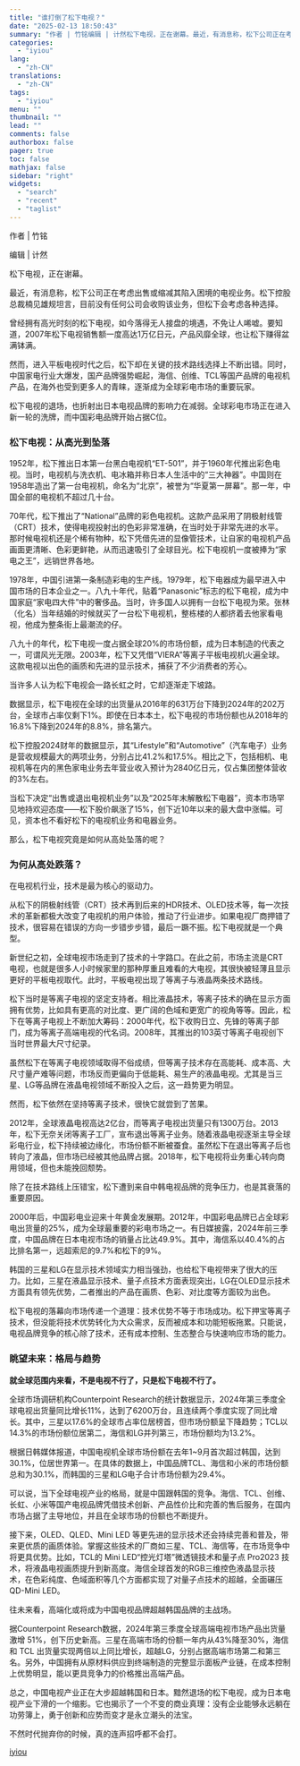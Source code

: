 ```yaml
---
title: "谁打倒了松下电视？"
date: "2025-02-13 18:50:43"
summary: "作者 | 竹铭编辑 | 计然松下电视，正在谢幕。最近，有消息称，松下公司正在考虑出售或缩减其陷入困境..."
categories:
  - "iyiou"
lang:
  - "zh-CN"
translations:
  - "zh-CN"
tags:
  - "iyiou"
menu: ""
thumbnail: ""
lead: ""
comments: false
authorbox: false
pager: true
toc: false
mathjax: false
sidebar: "right"
widgets:
  - "search"
  - "recent"
  - "taglist"
---
```


作者 | 竹铭

编辑 | 计然

松下电视，正在谢幕。

最近，有消息称，松下公司正在考虑出售或缩减其陷入困境的电视业务。松下控股总裁楠见雄规坦言，目前没有任何公司会收购该业务，但松下会考虑各种选择。

曾经拥有高光时刻的松下电视，如今落得无人接盘的境遇，不免让人唏嘘。要知道，2007年松下电视销售额一度高达1万亿日元，产品风靡全球，也让松下赚得盆满钵满。

然而，进入平板电视时代之后，松下却在关键的技术路线选择上不断出错。同时，中国家电行业大爆发，国产品牌强势崛起，海信、创维、TCL等国产品牌的电视机产品，在海外也受到更多人的青睐，逐渐成为全球彩电市场的重要玩家。

松下电视的退场，也折射出日本电视品牌的影响力在减弱。全球彩电市场正在进入新一轮的洗牌，而中国彩电品牌开始占据C位。

### **松下电视：从高光到坠落**

1952年，松下推出日本第一台黑白电视机“ET-501”，并于1960年代推出彩色电视。当时，电视机与洗衣机、电冰箱并称日本人生活中的“三大神器”。中国则在1958年造出了第一台电视机，命名为“北京”，被誉为“华夏第一屏幕”。那一年，中国全部的电视机不超过几十台。

70年代，松下推出了“National”品牌的彩色电视机。这款产品采用了阴极射线管（CRT）技术，使得电视投射出的色彩非常准确，在当时处于非常先进的水平。那时候电视机还是个稀有物种，松下凭借先进的显像管技术，让自家的电视机产品画面更清晰、色彩更鲜艳，从而迅速吸引了全球目光。松下电视机一度被捧为“家电之王”，远销世界各地。

1978年，中国引进第一条制造彩电的生产线。1979年，松下电器成为最早进入中国市场的日本企业之一。八九十年代，贴着“Panasonic”标志的松下电视，成为中国家庭“家电四大件”中的奢侈品。当时，许多国人以拥有一台松下电视为荣。张林（化名）当年结婚的时候就买了一台松下电视机，整栋楼的人都挤着去他家看电视，他成为整条街上最潮流的仔。

八九十的年代，松下电视一度占据全球20%的市场份额，成为日本制造的代表之一，可谓风光无限。2003年，松下又凭借“VIERA”等离子平板电视机火遍全球。这款电视以出色的画质和先进的显示技术，捕获了不少消费者的芳心。

当许多人认为松下电视会一路长虹之时，它却逐渐走下坡路。

数据显示，松下电视在全球的出货量从2016年的631万台下降到2024年的202万台，全球市占率仅剩下1%。即使在日本本土，松下电视的市场份额也从2018年的16.8%下降到2024年的8.8%，排名第六。

松下控股2024财年的数据显示，其“Lifestyle”和“Automotive”（汽车电子）业务是营收规模最大的两项业务，分别占比41.2%和17.5%。相比之下，包括相机、电视机等在内的黑色家电业务去年营业收入预计为2840亿日元，仅占集团整体营收的3%左右。

当松下决定“出售或退出电视机业务”以及“2025年末解散松下电器”，资本市场罕见地持欢迎态度——松下股价飙涨了15%，创下近10年以来的最大盘中涨幅。可见，资本也不看好松下的电视机业务和电器业务。

那么，松下电视究竟是如何从高处坠落的呢？

### **为何从高处跌落？**

在电视机行业，技术是最为核心的驱动力。

从松下的阴极射线管（CRT）技术再到后来的HDR技术、OLED技术等，每一次技术的革新都极大改变了电视机的用户体验，推动了行业进步。如果电视厂商押错了技术，很容易在错误的方向一步错步步错，最后一蹶不振。松下电视就是一个典型。

新世纪之初，全球电视市场走到了技术的十字路口。在此之前，市场主流是CRT电视，也就是很多人小时候家里的那种厚重且难看的大电视，其很快被轻薄且显示更好的平板电视取代。此时，平板电视出现了等离子与液晶两条技术路线。

松下当时是等离子电视的坚定支持者。相比液晶技术，等离子技术的确在显示方面拥有优势，比如具有更高的对比度、更广阔的色域和更宽广的视角等等。因此，松下在等离子电视上不断加大筹码：2000年代，松下收购日立、先锋的等离子部门，成为等离子高端电视的代名词。2008年，其推出的103英寸等离子电视创下当时世界最大尺寸纪录。

虽然松下在等离子电视领域取得不俗成绩，但等离子技术存在高能耗、成本高、大尺寸量产难等问题，市场反而更偏向于低能耗、易生产的液晶电视。尤其是当三星、LG等品牌在液晶电视领域不断投入之后，这一趋势更为明显。

然而，松下依然在坚持等离子技术，很快它就尝到了苦果。

2012年，全球液晶电视高达2亿台，而等离子电视出货量只有1300万台。2013年，松下无奈关闭等离子工厂，宣布退出等离子业务。随着液晶电视逐渐主导全球彩电行业，松下持续被边缘化，市场份额不断被蚕食。虽然松下在退出等离子后也转向了液晶，但市场已经被其他品牌占据。2018年，松下电视将业务重心转向商用领域，但也未能挽回颓势。

除了在技术路线上压错宝，松下遭到来自中韩电视品牌的竞争压力，也是其衰落的重要原因。

2000年后，中国彩电业迎来十年黄金发展期。2012年，中国彩电品牌已占全球彩电出货量的25%，成为全球最重要的彩电市场之一。有日媒披露，2024年前三季度，中国品牌在日本电视市场的销量占比达49.9%。其中，海信系以40.4%的占比排名第一，远超索尼的9.7%和松下的9%。

韩国的三星和LG在显示技术领域实力相当强劲，也给松下电视带来了很大的压力。比如，三星在液晶显示技术、量子点技术方面表现突出，LG在OLED显示技术方面具有领先优势，二者推出的产品在画质、色彩、对比度等方面较为出色。

松下电视的落幕向市场传递一个道理：技术优势不等于市场成功。松下押宝等离子技术，但没能将技术优势转化为大众需求，反而被成本和功能短板拖累。只能说，电视品牌竞争的核心除了技术，还有成本控制、生态整合与快速响应市场的能力。

### **眺望未来：格局与趋势**

**就全球范围内来看，不是电视不行了，只是松下电视不行了。**

全球市场调研机构Counterpoint Research的统计数据显示，2024年第三季度全球电视出货量同比增长11%，达到了6200万台，且连续两个季度实现了同比增长。其中，三星以17.6%的全球市占率位居榜首，但市场份额呈下降趋势；TCL以14.3%的市场份额位居第二，海信和LG并列第三，市场份额均为13.2%。

根据日韩媒体报道，中国电视机全球市场份额在去年1~9月首次超过韩国，达到30.1%，位居世界第一。在具体的数据上，中国品牌TCL、海信和小米的市场份额总和为30.1%，而韩国的三星和LG电子合计市场份额为29.4%。

可以说，当下全球电视产业的格局，就是中国跟韩国的竞争。海信、TCL、创维、长虹、小米等国产电视品牌凭借技术创新、产品性价比和完善的售后服务，在国内市场占据了主导地位，并且在全球市场的份额也不断提升。

接下来，OLED、QLED、Mini LED 等更先进的显示技术还会持续完善和普及，带来更优质的画质体验。掌握这些技术的厂商如三星、TCL、海信等，在市场竞争中将更具优势。比如，TCL的 Mini LED“控光灯塔”微透镜技术和量子点 Pro2023 技术，将液晶电视画质提升到新高度。海信全球首发的RGB三维控色液晶显示技术，在色彩纯度、色域面积等几个方面都实现了对量子点技术的超越，全面碾压QD-Mini LED。

往未来看，高端化或将成为中国电视品牌超越韩国品牌的主战场。

据Counterpoint Research数据，2024年第三季度全球高端电视市场产品出货量激增 51%，创下历史新高。三星在高端市场的份额一年内从43%降至30%，海信和 TCL 出货量实现两倍以上同比增长，超越LG，分别占据高端市场第二和第三名。另外，中国拥有从原材料供应到终端制造的完整显示面板产业链，在成本控制上优势明显，能以更具竞争力的价格推出高端产品。

总之，中国电视产业正在大步超越韩国和日本。黯然退场的松下电视，成为日本电视产业下滑的一个缩影。它也揭示了一个不变的商业真理：没有企业能够永远躺在功劳簿上，勇于创新和应势而变才是永立潮头的法宝。

不然时代抛弃你的时候，真的连声招呼都不会打。

[iyiou](https://www.iyiou.com/news/202502131090151)
